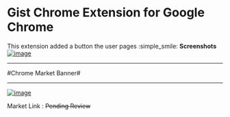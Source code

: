 # Gist Chrome Extension for Google Chrome
This extension added a button the user pages :simple_smile:
**Screenshots**
[![image](http://i.hizliresim.com/l1bnbr.jpg)](http://hizliresim.com/l1bnbr)
___
#Chrome Market Banner#
___
[![image](http://i.hizliresim.com/VY343v.jpg)](http://hizliresim.com/VY343v)

Market Link : ~~Pending Review~~
